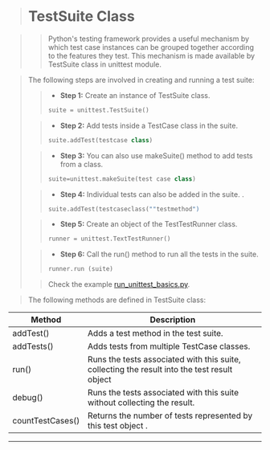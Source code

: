 > # __TestSuite Class__

> > Python's testing framework provides a useful mechanism by which test case instances can
be grouped together according to the features they test. This mechanism is made available
by TestSuite class in unittest module. 

> The following steps are involved in creating and running a test suite: 
> 
> > - __Step 1:__ Create an instance of TestSuite class.
>> ```python 
>> suite = unittest.TestSuite()
>> ```
>
> > - __Step 2:__ Add tests inside a TestCase class in the suite.
>> ```python 
>> suite.addTest(testcase class)
>> ```
>
> > - __Step 3:__ You can also use makeSuite() method to add tests from a class.
>> ```python 
>> suite=unittest.makeSuite(test case class)
>> ```
>
> > - __Step 4:__ Individual tests can also be added in the suite. .
>> ```python 
>> suite.addTest(testcaseclass(""testmethod")
>> ```
>
> > - __Step 5:__ Create an object of the TestTestRunner class.
>> ```python 
>> runner = unittest.TextTestRunner()
>> ```
>
> > - __Step 6:__ Call the run() method to run all the tests in the suite.
>> ```python 
>> runner.run (suite)
>> ```
>
> > Check the example [run_unittest_basics.py](..%2Frun_unittest_basics.py).
>

> The following methods are defined in TestSuite class:
> 
| Method           | Description                                                                                  |
|------------------|----------------------------------------------------------------------------------------------|
| addTest()        | Adds a test method in the test suite.                                                        |
| addTests()       | Adds tests from multiple TestCase classes.                                                   |
| run()            | Runs the tests associated with this suite, collecting the result into the test result object |
| debug()          | Runs the tests associated with this suite without collecting the result.                     |
| countTestCases() | Returns the number of tests represented by this test object .                                |
---